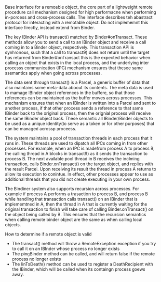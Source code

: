 Base interface for a remoable object, the core part of a lightweight remote procedure call mechanism designed for high performacne when performing in-porcess and cross-process calls.  The interface describes teh abastract protocol for interacting with a remotable object. Do not implememnt this interface firectly, instead extend from Binder. 

The key IBinder API is transact() matched by Binder#onTransact. These methods allow you to send a call to an IBinder object and receive a call coming in to a Binder object, respectively. This transaction API is synhronous, such that a call to transact9) does not return until the target has returned from Binder#onTransact this is the expected behavior when calling an object that exists in the local process, and the underlying inter processs communication (IPC) mechanism ensures that thesee same ssemantics apply when going across processes. 

The data sent through transact() is a Parcel, a generic buffer of data that also maintains some meta-data aboout its contents. The meta data is used to mamage IBinder object references in the buffere, so that those references can be maintained as the buffer moves across processes. This mechanism ensures that when an IBinder is written into a Parcel and sent to another process, if that other process sends a reference to that same IBinder back to the original process, then the orignial process will receive the same IBinder object back. These semantic all IBinder/Binder objects to be used as a unique identity(to serve as a token or for other purposes) that can be managed acrossp proceess.

The system maintains a pool of transaction threads in each process that it runs in. These threads are used to dipatch all IPCs coming in from other processes. For example, when an IPC is madefrom process A to process B, the calling thread in A blocks in transact9) as it sends the transaction to process B. The next available pool thread in B receives the inclming transaction, calls Binder.onTransact() on the target object, and replies with the result Parcel. Upon receiving its result the thread in process A returns  to allow its execution to conintue. In effect, other processes appear to use as additional threads that you did not create executing in your own process. 

The Bindiner system also supports recursion across processes. For example if process A performs a trasaction to process B, and process B while handling that transaction calls transact() on an IBinder that is implememtned in A, then the thread in A that is currently waiting for the original transaction to finish will take care of calling Binder.onTransact() on the object being called by B. This ensures that the recursion semantics when calling remote binder object are the same as when calling local objects. 

How to determine if a remote object is valid
- The transact() method will throw a RemoteException exception if you try to call  it on an IBInder whose process no longer exists
- The pingBinder method can be called, and will return false if the remote process no longer exists
- The linToDeath() method can be used to register a DeathRecipient with the IBinder, which will be called when its containgn process goews away. 

